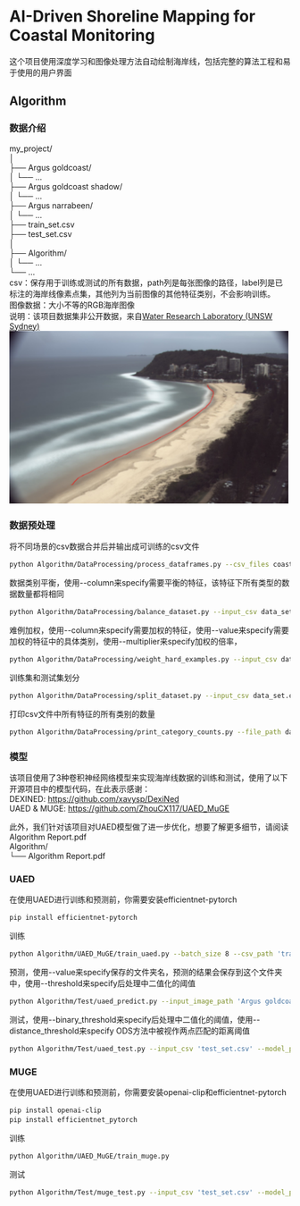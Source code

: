 # AI-Driven Shoreline Mapping for Coastal Monitoring
这个项目使用深度学习和图像处理方法自动绘制海岸线，包括完整的算法工程和易于使用的用户界面

## Algorithm

### 数据介绍
my_project/  
│  
├── Argus goldcoast/  
│   └── ...  
├── Argus goldcoast shadow/  
│   └── ...  
├── Argus narrabeen/  
│   └── ...  
├── train_set.csv  
├── test_set.csv  
│  
├── Algorithm/  
│   └── ...  
└── ...  
csv：保存用于训练或测试的所有数据，path列是每张图像的路径，label列是已标注的海岸线像素点集，其他列为当前图像的其他特征类别，不会影响训练。  
图像数据：大小不等的RGB海岸图像  
说明：该项目数据集非公开数据，来自[Water Research Laboratory (UNSW Sydney)](https://www.unsw.edu.au/research/wrl)
<img src="sample.png" alt="Dataset Samples" width="500"/>

### 数据预处理
将不同场景的csv数据合并后并输出成可训练的csv文件
```bash
python Algorithm/DataProcessing/process_dataframes.py --csv_files coastsnap_segment_clean.csv argus_goldcoast_segment.csv segment_narraV2.csv plan.csv --folders 'CoastSnap' 'Argus goldcoast' 'Argus narrabeen' --output_csv data_set.csv
```
数据类别平衡，使用--column来specify需要平衡的特征，该特征下所有类型的数据数量都将相同
```bash
python Algorithm/DataProcessing/balance_dataset.py --input_csv data_set.csv --output_csv balanced_data_set.csv --column site
```
难例加权，使用--column来specify需要加权的特征，使用--value来specify需要加权的特征中的具体类别，使用--multiplier来specify加权的倍率，
```bash
python Algorithm/DataProcessing/weight_hard_examples.py --input_csv data_set.csv --output_csv weighted_data_set.csv --column shadow --value 1 --multiplier 4
```
训练集和测试集划分
```bash
python Algorithm/DataProcessing/split_dataset.py --input_csv data_set.csv --train_csv train_set.csv --test_csv test_set.csv --num_train 1000 --num_test 200
```
打印csv文件中所有特征的所有类别的数量
```bash
python Algorithm/DataProcessing/print_category_counts.py --file_path data_set.csv
```

### 模型
该项目使用了3种卷积神经网络模型来实现海岸线数据的训练和测试，使用了以下开源项目中的模型代码，在此表示感谢：  
DEXINED: https://github.com/xavysp/DexiNed  
UAED & MUGE: https://github.com/ZhouCX117/UAED_MuGE  

此外，我们针对该项目对UAED模型做了进一步优化，想要了解更多细节，请阅读Algorithm Report.pdf  
Algorithm/  
└── Algorithm Report.pdf  

### UAED
在使用UAED进行训练和预测前，你需要安装efficientnet-pytorch
```bash
pip install efficientnet-pytorch
```
训练
```bash
python Algorithm/UAED_MuGE/train_uaed.py --batch_size 8 --csv_path 'train_set.csv' --tmp save_path/trainval_ --warmup 5 --maxepoch 25
```
预测，使用--value来specify保存的文件夹名，预测的结果会保存到这个文件夹中，使用--threshold来specify后处理中二值化的阈值
```bash
python Algorithm/Test/uaed_predict.py --input_image_path 'Argus goldcoast/.../image0.jpg' --model_path 'Narrabeen.pth' --save_dir result_dir --threshold 200
```
测试，使用--binary_threshold来specify后处理中二值化的阈值，使用--distance_threshold来specify ODS方法中被视作两点匹配的距离阈值
```bash
python Algorithm/Test/uaed_test.py --input_csv 'test_set.csv' --model_path 'Narrabeen.pth' --save_path 'test_result.txt' --metric_method ODS --binary_threshold 200 --distance_threshold 50
```

### MUGE
在使用UAED进行训练和预测前，你需要安装openai-clip和efficientnet-pytorch
```bash
pip install openai-clip
pip install efficientnet_pytorch
```
训练
```bash
python Algorithm/UAED_MuGE/train_muge.py
```
测试
```bash
python Algorithm/Test/muge_test.py --input_csv 'test_set.csv' --model_path 'Narrabeen.pth' --save_path 'test_result.txt' --metric_method ODS --binary_threshold 200 --distance_threshold 50
```

